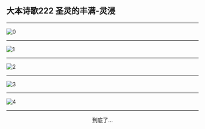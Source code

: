 
## 大本诗歌222 圣灵的丰满-灵浸
        
<div id="aplayer0"></div>

---

<img alt="0" data-original="/data/d0221/0.png">

---

<img alt="1" data-original="/data/d0221/1.png">

---

<img alt="2" data-original="/data/d0221/2.png">

---

<img alt="3" data-original="/data/d0221/3.png">

---

<img alt="4" data-original="/data/d0221/4.png">

---

<p style="text-align: center">到底了...</p>

<script src="/js/dist-view.js"></script>

<script>
MAIN.id = 'd0221';
        
const ap0 = new APlayer({
    container: document.getElementById('aplayer0'),
    volume: 1,
    loop: 'none',
    preload: 'none',
    audio: [{
        name: '大本诗歌222.mp3',
        artist: '大本诗歌',
        url: 'https://res.wx.qq.com/voice/getvoice?mediaid=MzI0NTk3MDM5M18yMjQ3NDkwMzUx',
        cover: '/favicon'
    }]
});
</script>
